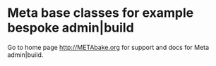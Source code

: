 

# Meta base classes for example bespoke admin|build


Go to home page http://METAbake.org for support and docs for Meta admin|build.

